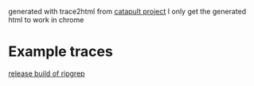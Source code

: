 generated with trace2html from [catapult project](https://github.com/catapult-project/catapult)
I only get the generated html to work in chrome
# Example traces
[release build of ripgrep](ripgrep_release.html)
